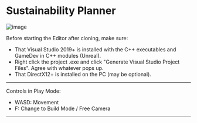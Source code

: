 # Sustainability Planner
![image](https://github.com/TNMNRamboll/SustainabilityPlanner/assets/146937899/17095ba8-2ad6-45ef-8867-6f9da5db188a)

Before starting the Editor after cloning, make sure: 
- That Visual Studio 2019+ is installed with the C++ executables and GameDev in C++ modules (Unreal).
- Right click the project .exe and click "Generate Visual Studio Project Files". Agree with whatever pops up.
- That DirectX12+ is installed on the PC (may be optional).

-----------------------------------------------------------------------------------------------------------

Controls in Play Mode:
  - WASD: Movement
  - F: Change to Build Mode / Free Camera

-----------------------------------------------------------------------------------------------------------
